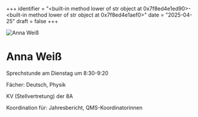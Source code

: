 
+++
identifier = "<built-in method lower of str object at 0x7f8ed4e1ed90>-<built-in method lower of str object at 0x7f8ed4e1aef0>"
date = "2025-04-25"
draft = false
+++

<div class="row">
<div class="column">
<img src="/images/personal/Weiß.jpg" alt="Anna Weiß"> 
</div>
<div class="column">

# Anna Weiß

Sprechstunde am Dienstag um 8:30-9:20

Fächer: Deutsch,  Physik



KV (Stellvertretung) der 8A







Koordination für: Jahresbericht, QMS-Koordinatorinnen

</div>
</div> 

